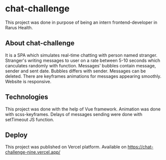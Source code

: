 # chat-challenge

This project was done in purpose of being an intern frontend-developer in Rarus Health.

## About chat-challenge

It is a SPA which simulates real-time chatting with person named stranger. 
Stranger's writing messages to user on a rate between 5-10 seconds which canculates randomly with function.
Messages' bubbles contain message, sender and sent date. Bubbles differs with sender.
Messages can be deleted.
There are keyframes animations for messages appearing smoothly.
Website is responsive.



## Technologies

This project was done with the help of Vue framework. Animation was done with scss-keyframes. Delays of messages sending were done with setTimeout JS function.

## Deploy

This project was published on Vercel platform. 
Available on https://chat-challenge-nine.vercel.app/



